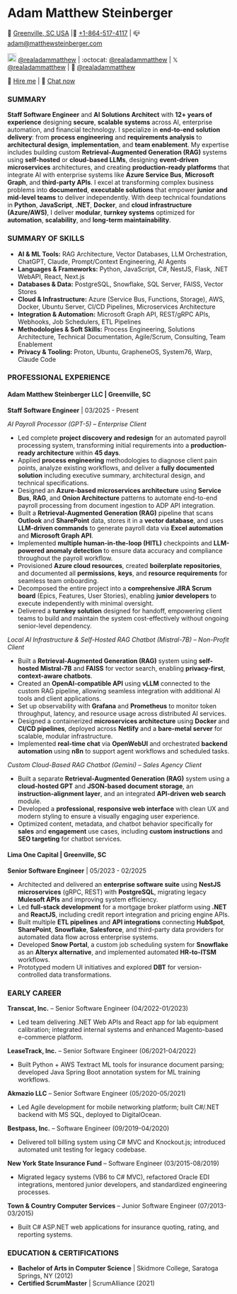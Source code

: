# Adam Matthew Steinberger

📍 [Greenville, SC USA](https://www.openstreetmap.org/relation/193989) |📱 [+1-864-517-4117](tel:+18645174117) | 📪 [adam@matthewsteinberger.com](mailto:adam@matthewsteinberger.com)

<img src="https://cdn.jsdelivr.net/gh/devicons/devicon/icons/linkedin/linkedin-original.svg" width="20"/> [@realadammatthew](https://linkedin.com/in/realadammatthew/) | :octocat: [@realadammatthew](https://github.com/realadammatthew) | 𝕏 [@realadammatthew](https://x.com/realadammatthew) | 📅 [@realadammatthew](https://tidycal.com/realadammatthew)

💼 [Hire me](https://hire.adam.matthewsteinberger.com) | 💬 [Chat now](https://chat.adam.matthewsteinberger.com)

### SUMMARY

**Staff Software Engineer** and **AI Solutions Architect** with **12+ years of experience** designing **secure**, **scalable systems** across AI, enterprise automation, and financial technology. I specialize in **end-to-end solution delivery**: from **process engineering** and **requirements analysis** to **architectural design**, **implementation**, and **team enablement**. My expertise includes building custom **Retrieval-Augmented Generation (RAG)** systems using **self-hosted** or **cloud-based LLMs**, designing **event-driven microservices** architectures, and creating **production-ready platforms** that integrate AI with enterprise systems like **Azure Service Bus**, **Microsoft Graph**, and **third-party APIs**. I excel at transforming complex business problems into **documented**, **executable solutions** that empower **junior and mid-level teams** to deliver independently. With deep technical foundations in **Python**, **JavaScript**, **.NET**, **Docker**, and **cloud infrastructure (Azure/AWS)**, I deliver **modular**, **turnkey systems** optimized for **automation**, **scalability**, and **long-term maintainability**.

### SUMMARY OF SKILLS

- **AI & ML Tools:** RAG Architecture, Vector Databases, LLM Orchestration, ChatGPT, Claude, Prompt/Context Engineering, AI Agents
- **Languages & Frameworks:** Python, JavaScript, C#, NestJS, Flask, .NET WebAPI, React, Next.js
- **Databases & Data:** PostgreSQL, Snowflake, SQL Server, FAISS, Vector Stores
- **Cloud & Infrastructure:** Azure (Service Bus, Functions, Storage), AWS, Docker, Ubuntu Server, CI/CD Pipelines, Microservices Architecture
- **Integration & Automation:** Microsoft Graph API, REST/gRPC APIs, Webhooks, Job Schedulers, ETL Pipelines
- **Methodologies & Soft Skills:** Process Engineering, Solutions Architecture, Technical Documentation, Agile/Scrum, Consulting, Team Enablement
- **Privacy & Tooling:** Proton, Ubuntu, GrapheneOS, System76, Warp, Claude Code

### PROFESSIONAL EXPERIENCE

#### Adam Matthew Steinberger LLC | Greenville, SC

**Staff Software Engineer** | 03/2025 - Present

_AI Payroll Processor (GPT-5) – Enterprise Client_

- Led complete **project discovery and redesign** for an automated payroll processing system, transforming initial requirements into a **production-ready architecture** within **45 days**.
- Applied **process engineering** methodologies to diagnose client pain points, analyze existing workflows, and deliver a **fully documented solution** including executive summary, architectural design, and technical specifications.
- Designed an **Azure-based microservices architecture** using **Service Bus**, **RAG**, and **Onion Architecture** patterns to automate end-to-end payroll processing from document ingestion to ADP API integration.
- Built a **Retrieval-Augmented Generation (RAG)** pipeline that scans **Outlook** and **SharePoint** data, stores it in a **vector database**, and uses **LLM-driven commands** to generate payroll data via **Excel automation** and **Microsoft Graph API**.
- Implemented **multiple human-in-the-loop (HITL)** checkpoints and **LLM-powered anomaly detection** to ensure data accuracy and compliance throughout the payroll workflow.
- Provisioned **Azure cloud resources**, created **boilerplate repositories**, and documented all **permissions**, **keys**, and **resource requirements** for seamless team onboarding.
- Decomposed the entire project into a **comprehensive JIRA Scrum board** (Epics, Features, User Stories), enabling **junior developers** to execute independently with minimal oversight.
- Delivered a **turnkey solution** designed for handoff, empowering client teams to build and maintain the system cost-effectively without ongoing senior-level dependency.

_Local AI Infrastructure & Self-Hosted RAG Chatbot (Mistral-7B) – Non-Profit Client_

- Built a **Retrieval-Augmented Generation (RAG)** system using **self-hosted Mistral-7B** and **FAISS** for vector search, enabling **privacy-first**, **context-aware chatbots**.
- Created an **OpenAI-compatible API** using **vLLM** connected to the custom RAG pipeline, allowing seamless integration with additional AI tools and client applications.
- Set up observability with **Grafana** and **Prometheus** to monitor token throughput, latency, and resource usage across distributed AI services.
- Designed a containerized **microservices architecture** using **Docker** and **CI/CD pipelines**, deployed across **Netlify** and a **bare-metal server** for scalable, modular infrastructure.
- Implemented **real-time chat** via **OpenWebUI** and orchestrated **backend automation** using **n8n** to support agent workflows and scheduled tasks.

_Custom Cloud-Based RAG Chatbot (Gemini) – Sales Agency Client_

- Built a separate **Retrieval-Augmented Generation (RAG)** system using a **cloud-hosted GPT** and **JSON-based document storage**, an **instruction-alignment layer**, and an integrated **API-driven web search** module.
- Developed a **professional**, **responsive web interface** with clean UX and modern styling to ensure a visually engaging user experience.
- Optimized content, metadata, and chatbot behavior specifically for **sales** and **engagement** use cases, including **custom instructions** and **SEO targeting** for chatbot services.

#### Lima One Capital | Greenville, SC

**Senior Software Engineer** | 05/2023 - 02/2025

- Architected and delivered an **enterprise software suite** using **NestJS microservices** (gRPC, REST) with **PostgreSQL**, migrating legacy **Mulesoft APIs** and improving system efficiency.
- Led **full-stack development** for a mortgage broker platform using **.NET** and **ReactJS**, including credit report integration and pricing engine APIs.
- Built multiple **ETL pipelines** and **API integrations** connecting **HubSpot**, **SharePoint**, **Snowflake**, **Salesforce**, and third-party data providers for automated data flow across enterprise systems.
- Developed **Snow Portal**, a custom job scheduling system for **Snowflake** as an **Alteryx alternative**, and implemented automated **HR-to-ITSM** workflows.
- Prototyped modern UI initiatives and explored **DBT** for version-controlled data transformations.

### EARLY CAREER

**Transcat, Inc.** – Senior Software Engineer (04/2022-01/2023)

- Led team delivering .NET Web APIs and React app for lab equipment calibration; integrated internal systems and enhanced Magento-based e-commerce platform.

**LeaseTrack, Inc.** – Senior Software Engineer (06/2021-04/2022)

- Built Python + AWS Textract ML tools for insurance document parsing; developed Java Spring Boot annotation system for ML training workflows.

**Akmazio LLC** – Senior Software Engineer (05/2020-05/2021)

- Led Agile development for mobile networking platform; built C#/.NET backend with MS SQL, deployed to DigitalOcean.

**Bestpass, Inc.** – Software Engineer (09/2019-04/2020)

- Delivered toll billing system using C# MVC and Knockout.js; introduced automated unit testing for legacy codebase.

**New York State Insurance Fund** – Software Engineer (03/2015-08/2019)

- Migrated legacy systems (VB6 to C# MVC), refactored Oracle EDI integrations, mentored junior developers, and standardized engineering processes.

**Town & Country Computer Services** – Junior Software Engineer (07/2013-03/2015)

- Built C# ASP.NET web applications for insurance quoting, rating, and reporting systems.

### EDUCATION & CERTIFICATIONS

- **Bachelor of Arts in Computer Science** | Skidmore College, Saratoga Springs, NY (2012)
- **Certified ScrumMaster** | ScrumAlliance (2021)
